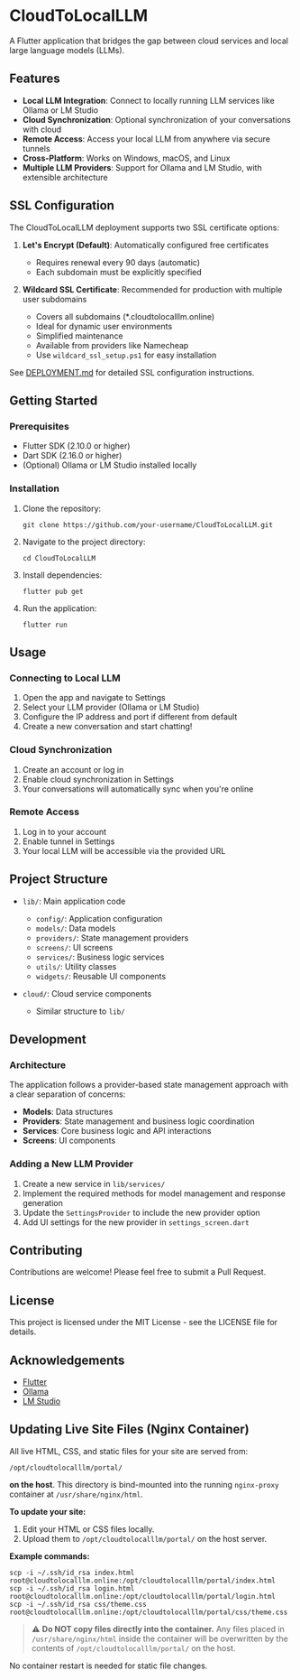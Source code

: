 # CloudToLocalLLM

A Flutter application that bridges the gap between cloud services and local large language models (LLMs).

## Features

- **Local LLM Integration**: Connect to locally running LLM services like Ollama or LM Studio
- **Cloud Synchronization**: Optional synchronization of your conversations with cloud
- **Remote Access**: Access your local LLM from anywhere via secure tunnels
- **Cross-Platform**: Works on Windows, macOS, and Linux
- **Multiple LLM Providers**: Support for Ollama and LM Studio, with extensible architecture

## SSL Configuration

The CloudToLocalLLM deployment supports two SSL certificate options:

1. **Let's Encrypt (Default)**: Automatically configured free certificates
   - Requires renewal every 90 days (automatic)
   - Each subdomain must be explicitly specified
   
2. **Wildcard SSL Certificate**: Recommended for production with multiple user subdomains
   - Covers all subdomains (*.cloudtolocalllm.online)
   - Ideal for dynamic user environments
   - Simplified maintenance
   - Available from providers like Namecheap
   - Use `wildcard_ssl_setup.ps1` for easy installation

See [DEPLOYMENT.md](DEPLOYMENT.md) for detailed SSL configuration instructions.

## Getting Started

### Prerequisites

- Flutter SDK (2.10.0 or higher)
- Dart SDK (2.16.0 or higher)
- (Optional) Ollama or LM Studio installed locally

### Installation

1. Clone the repository:
   ```
   git clone https://github.com/your-username/CloudToLocalLLM.git
   ```

2. Navigate to the project directory:
   ```
   cd CloudToLocalLLM
   ```

3. Install dependencies:
   ```
   flutter pub get
   ```

4. Run the application:
   ```
   flutter run
   ```

## Usage

### Connecting to Local LLM

1. Open the app and navigate to Settings
2. Select your LLM provider (Ollama or LM Studio)
3. Configure the IP address and port if different from default
4. Create a new conversation and start chatting!

### Cloud Synchronization

1. Create an account or log in
2. Enable cloud synchronization in Settings
3. Your conversations will automatically sync when you're online

### Remote Access

1. Log in to your account
2. Enable tunnel in Settings
3. Your local LLM will be accessible via the provided URL

## Project Structure

- `lib/`: Main application code
  - `config/`: Application configuration
  - `models/`: Data models
  - `providers/`: State management providers
  - `screens/`: UI screens
  - `services/`: Business logic services
  - `utils/`: Utility classes
  - `widgets/`: Reusable UI components

- `cloud/`: Cloud service components
  - Similar structure to `lib/`

## Development

### Architecture

The application follows a provider-based state management approach with a clear separation of concerns:

- **Models**: Data structures
- **Providers**: State management and business logic coordination
- **Services**: Core business logic and API interactions
- **Screens**: UI components

### Adding a New LLM Provider

1. Create a new service in `lib/services/`
2. Implement the required methods for model management and response generation
3. Update the `SettingsProvider` to include the new provider option
4. Add UI settings for the new provider in `settings_screen.dart`

## Contributing

Contributions are welcome! Please feel free to submit a Pull Request.

## License

This project is licensed under the MIT License - see the LICENSE file for details.

## Acknowledgements

- [Flutter](https://flutter.dev/)
- [Ollama](https://ollama.ai/)
- [LM Studio](https://lmstudio.ai/)

## Updating Live Site Files (Nginx Container)

All live HTML, CSS, and static files for your site are served from:

```
/opt/cloudtolocalllm/portal/
```
**on the host**. This directory is bind-mounted into the running `nginx-proxy` container at `/usr/share/nginx/html`.

**To update your site:**
1. Edit your HTML or CSS files locally.
2. Upload them to `/opt/cloudtolocalllm/portal/` on the host server.

**Example commands:**

```
scp -i ~/.ssh/id_rsa index.html root@cloudtolocalllm.online:/opt/cloudtolocalllm/portal/index.html
scp -i ~/.ssh/id_rsa login.html root@cloudtolocalllm.online:/opt/cloudtolocalllm/portal/login.html
scp -i ~/.ssh/id_rsa css/theme.css root@cloudtolocalllm.online:/opt/cloudtolocalllm/portal/css/theme.css
```

> ⚠️ **Do NOT copy files directly into the container.**
> Any files placed in `/usr/share/nginx/html` inside the container will be overwritten by the contents of `/opt/cloudtolocalllm/portal/` on the host.

No container restart is needed for static file changes.
